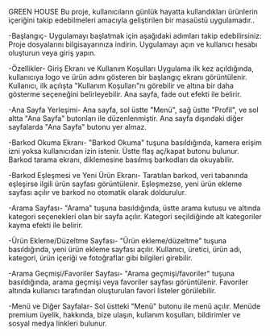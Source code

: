 GREEN HOUSE
Bu proje, kullanıcıların günlük hayatta kullandıkları ürünlerin içeriğini takip edebilmeleri amacıyla geliştirilen bir masaüstü uygulamadır..

-Başlangıç-
Uygulamayı başlatmak için aşağıdaki adımları takip edebilirsiniz:
Proje dosyalarını bilgisayarınıza indirin.
Uygulamayı açın ve kullanıcı hesabı oluşturun veya giriş yapın.

-Özellikler-
Giriş Ekranı ve Kullanım Koşulları
Uygulama ilk kez açıldığında, kullanıcıya logo ve ürün adını gösteren bir başlangıç ekranı görüntülenir.
Kullanıcı, ilk açılışta "Kullanım Koşulları"nı görebilir ve altına bir daha gösterme seçeneğini belirleyebilir.
Ana sayfa, fade out efekti ile belirir.

-Ana Sayfa Yerleşimi-
Ana sayfa, sol üstte "Menü", sağ üstte "Profil", ve sol altta "Ana Sayfa" butonları ile düzenlenmiştir.
Ana sayfa dışındaki diğer sayfalarda "Ana Sayfa" butonu yer almaz.

-Barkod Okuma Ekranı-
"Barkod Okuma" tuşuna basıldığında, kamera erişim izni yoksa kullanıcıdan izin istenir.
Üstte flaş aç/kapat butonu bulunur.
Barkod tarama ekranı, diklemesine basılmış barkodları da okuyabilir.

-Barkod Eşleşmesi ve Yeni Ürün Ekranı-
Taratılan barkod, veri tabanında eşleşirse ilgili ürün sayfası görüntülenir.
Eşleşmezse, yeni ürün ekleme sayfası açılır ve barkod no otomatik olarak doldurulur.

-Arama Sayfası-
"Arama" tuşuna basıldığında, üstte arama kutusu ve altında kategori seçenekleri olan bir sayfa açılır.
Kategori seçildiğinde alt kategoriler kayma efekti ile belirir.

-Ürün Ekleme/Düzeltme Sayfası-
"Ürün ekleme/düzeltme" tuşuna basıldığında, yeni ürün ekleme sayfası açılır.
Kullanıcı, üretici, ürün adı, kategori, ürün içeriği ve fotoğraflar gibi bilgileri girebilir.

-Arama Geçmişi/Favoriler Sayfası-
"Arama geçmişi/favoriler" tuşuna basıldığında, arama geçmişi veya favoriler sayfası görüntülenir.
Favoriler altında kullanıcı tarafından oluşturulan favori listeler görülebilir.

-Menü ve Diğer Sayfalar-
Sol üstteki "Menü" butonu ile menü açılır.
Menüde premium üyelik, hakkında, bize ulaşın, kullanım koşulları, bildirimler ve sosyal medya linkleri bulunur.
